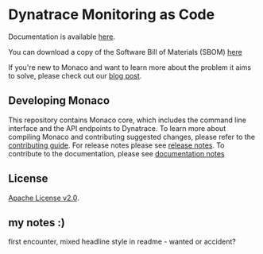 # Dynatrace Monitoring as Code

Documentation is available [here](https://dynatrace-oss.github.io/dynatrace-monitoring-as-code/).

You can download a copy of the Software Bill of Materials (SBOM) [here](https://github.com/dynatrace-oss/dynatrace-monitoring-as-code/actions/runs/1841276071)

If you're new to Monaco and want to learn more about the problem it aims to solve, please check out our [blog post](https://www.dynatrace.com/news/blog/monitoring-as-code/).

Developing Monaco
--------------------

This repository contains Monaco core, which includes the command line interface and the API endpoints to Dynatrace.
To learn more about compiling Monaco and contributing suggested changes, please refer to the [contributing guide](./CONTRIBUTING.md).
For release notes please see [release notes](./RELEASE_NOTES.md).
To contribute to the documentation, please see [documentation notes](./documentation/README.md)

## License
[Apache License v2.0](https://github.com/dynatrace-oss/dynatrace-monitoring-as-code/blob/main/LICENSE).


## my notes :)

first encounter, mixed headline style in readme - wanted or accident?

